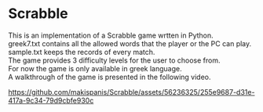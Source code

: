 # Scrabble
This is an implementation of a Scrabble game wrtten in Python.  
greek7.txt contains all the allowed words that the player or the PC can play.  
sample.txt keeps the records of every match.  
The game provides 3 difficulty levels for the user to choose from.  
For now the game is only available in greek language.  
A walkthrough of the game is presented in the following video.

https://github.com/makispanis/Scrabble/assets/56236325/255e9687-d31e-417a-9c34-79d9cbfe930c

